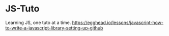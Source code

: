 # JS-Tuto
Learning JS, one tuto at a time.
https://egghead.io/lessons/javascript-how-to-write-a-javascript-library-setting-up-github
